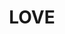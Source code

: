 ---
pid: CH340
title: LOVE
location_transcription: 
zipcode: '19150'
outside_phl: 
neighborhood: Cedarbrook
age: '12'
age_range: 6-13
instagram: 
image_file_name: CH_340.jpg
proposal_transcription: LOVE
topic: Love
topic_summary: '0'
type: Other No Form
keywords_other: 
credit: "#RayJ"
image_labels: 
twitter: 
facebook: 
permalink: "/monuments/ch340/"
layout: item-page
---